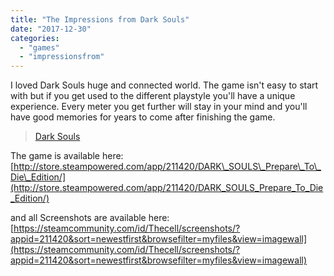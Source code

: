 ```yaml
---
title: "The Impressions from Dark Souls"
date: "2017-12-30"
categories: 
  - "games"
  - "impressionsfrom"
---
```


I loved Dark Souls huge and connected world. The game isn't easy to start with but if you get used to the different playstyle you'll have a unique experience. Every meter you get further will stay in your mind and you'll have good memories for years to come after finishing the game.

> [Dark Souls](//imgur.com/XtGGI)

<script async src="//s.imgur.com/min/embed.js" charset="utf-8"></script>

The game is available here: [http://store.steampowered.com/app/211420/DARK\_SOULS\_Prepare\_To\_Die\_Edition/](http://store.steampowered.com/app/211420/DARK_SOULS_Prepare_To_Die_Edition/)

and all Screenshots are available here: [https://steamcommunity.com/id/Thecell/screenshots/?appid=211420&sort=newestfirst&browsefilter=myfiles&view=imagewall](https://steamcommunity.com/id/Thecell/screenshots/?appid=211420&sort=newestfirst&browsefilter=myfiles&view=imagewall)
